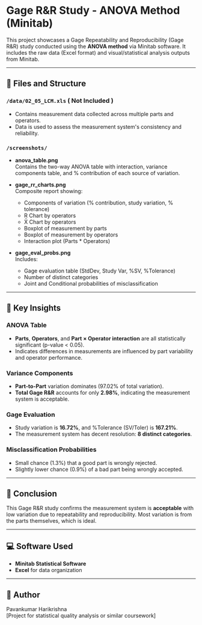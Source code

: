 # Gage R&R Study - ANOVA Method (Minitab)

This project showcases a Gage Repeatability and Reproducibility (Gage R&R) study conducted using the **ANOVA method** via Minitab software. It includes the raw data (Excel format) and visual/statistical analysis outputs from Minitab.

---

## 📁 Files and Structure

### `/data/02_05_LCM.xls` ( Not Included )
- Contains measurement data collected across multiple parts and operators.
- Data is used to assess the measurement system's consistency and reliability.

### `/screenshots/`
- **anova_table.png**  
  Contains the two-way ANOVA table with interaction, variance components table, and % contribution of each source of variation.

- **gage_rr_charts.png**  
  Composite report showing:
  - Components of variation (% contribution, study variation, % tolerance)
  - R Chart by operators
  - X̄ Chart by operators
  - Boxplot of measurement by parts
  - Boxplot of measurement by operators
  - Interaction plot (Parts * Operators)

- **gage_eval_probs.png**  
  Includes:
  - Gage evaluation table (StdDev, Study Var, %SV, %Tolerance)
  - Number of distinct categories
  - Joint and Conditional probabilities of misclassification

---

## 🔬 Key Insights

### ANOVA Table
- **Parts**, **Operators**, and **Part × Operator interaction** are all statistically significant (p-value < 0.05).
- Indicates differences in measurements are influenced by part variability and operator performance.

### Variance Components
- **Part-to-Part** variation dominates (97.02% of total variation).
- **Total Gage R&R** accounts for only **2.98%**, indicating the measurement system is acceptable.

### Gage Evaluation
- Study variation is **16.72%**, and %Tolerance (SV/Toler) is **167.21%**.
- The measurement system has decent resolution: **8 distinct categories**.

### Misclassification Probabilities
- Small chance (1.3%) that a good part is wrongly rejected.
- Slightly lower chance (0.9%) of a bad part being wrongly accepted.

---

## 📌 Conclusion

This Gage R&R study confirms the measurement system is **acceptable** with low variation due to repeatability and reproducibility. Most variation is from the parts themselves, which is ideal.

---

## 💻 Software Used

- **Minitab Statistical Software**
- **Excel** for data organization

---

## 👤 Author

Pavankumar Harikrishna  
[Project for statistical quality analysis or similar coursework]

